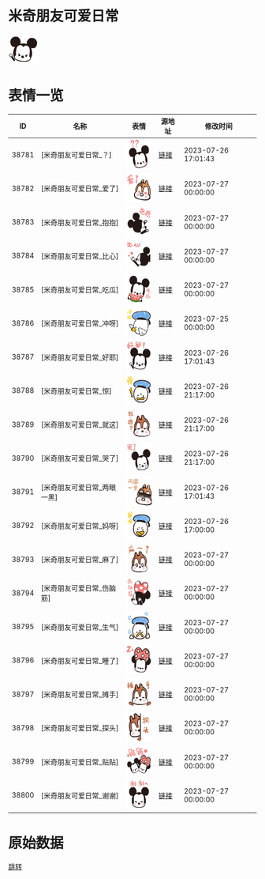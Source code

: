 # 米奇朋友可爱日常

<img src="./cover.png" height="60" alt="cover" />

# 表情一览

|ID|名称|表情|源地址|修改时间|
|----|----|----|----|----|
|38781|[米奇朋友可爱日常_？]|<img src="./pic/038781_%5B米奇朋友可爱日常_？%5D.png" height="60" alt="？"/>|[链接](https://i0.hdslb.com/bfs/garb/b7b8ef23c1452d0d8d970a432e03ff1410a89a8a.png)|2023-07-26 17:01:43|
|38782|[米奇朋友可爱日常_爱了]|<img src="./pic/038782_%5B米奇朋友可爱日常_爱了%5D.png" height="60" alt="爱了"/>|[链接](https://i0.hdslb.com/bfs/garb/eec2cde8c9e6d0e0f23f562c9c321cc808b56de4.png)|2023-07-27 00:00:00|
|38783|[米奇朋友可爱日常_抱抱]|<img src="./pic/038783_%5B米奇朋友可爱日常_抱抱%5D.png" height="60" alt="抱抱"/>|[链接](https://i0.hdslb.com/bfs/garb/4c861ccc176340981e0d2ce701e34d1a14cc1f86.png)|2023-07-27 00:00:00|
|38784|[米奇朋友可爱日常_比心]|<img src="./pic/038784_%5B米奇朋友可爱日常_比心%5D.png" height="60" alt="比心"/>|[链接](https://i0.hdslb.com/bfs/garb/339353cf674fbbd87f1fb642f009e4daa3ea8acc.png)|2023-07-27 00:00:00|
|38785|[米奇朋友可爱日常_吃瓜]|<img src="./pic/038785_%5B米奇朋友可爱日常_吃瓜%5D.png" height="60" alt="吃瓜"/>|[链接](https://i0.hdslb.com/bfs/garb/a88de2bd679a78146472d038e865f6f1828a9d33.png)|2023-07-27 00:00:00|
|38786|[米奇朋友可爱日常_冲呀]|<img src="./pic/038786_%5B米奇朋友可爱日常_冲呀%5D.png" height="60" alt="冲呀"/>|[链接](https://i0.hdslb.com/bfs/garb/feb79f27b83dcaa813ea06645357e961981106dc.png)|2023-07-25 00:00:00|
|38787|[米奇朋友可爱日常_好耶]|<img src="./pic/038787_%5B米奇朋友可爱日常_好耶%5D.png" height="60" alt="好耶"/>|[链接](https://i0.hdslb.com/bfs/garb/283c3fedf60e1d0da6e365ec3be553a2e0f83b03.png)|2023-07-26 17:01:43|
|38788|[米奇朋友可爱日常_惊]|<img src="./pic/038788_%5B米奇朋友可爱日常_惊%5D.png" height="60" alt="惊"/>|[链接](https://i0.hdslb.com/bfs/garb/097965963c11a2217678d4469e22a958b0c4d2a6.png)|2023-07-26 21:17:00|
|38789|[米奇朋友可爱日常_就这]|<img src="./pic/038789_%5B米奇朋友可爱日常_就这%5D.png" height="60" alt="就这"/>|[链接](https://i0.hdslb.com/bfs/garb/a0e3ac6d56e271d2cacd25cacd07e1b09f621187.png)|2023-07-26 21:17:00|
|38790|[米奇朋友可爱日常_哭了]|<img src="./pic/038790_%5B米奇朋友可爱日常_哭了%5D.png" height="60" alt="哭了"/>|[链接](https://i0.hdslb.com/bfs/garb/ab494544ce1d90088ae0a0716e3f172554a9cc46.png)|2023-07-26 21:17:00|
|38791|[米奇朋友可爱日常_两眼一黑]|<img src="./pic/038791_%5B米奇朋友可爱日常_两眼一黑%5D.png" height="60" alt="两眼一黑"/>|[链接](https://i0.hdslb.com/bfs/garb/4fa718139f44722b0784b8eeffbca4da2148dcee.png)|2023-07-26 17:01:43|
|38792|[米奇朋友可爱日常_妈呀]|<img src="./pic/038792_%5B米奇朋友可爱日常_妈呀%5D.png" height="60" alt="妈呀"/>|[链接](https://i0.hdslb.com/bfs/garb/911df3ecf8aac3f968466f72f99cc4f348955824.png)|2023-07-26 17:00:00|
|38793|[米奇朋友可爱日常_麻了]|<img src="./pic/038793_%5B米奇朋友可爱日常_麻了%5D.png" height="60" alt="麻了"/>|[链接](https://i0.hdslb.com/bfs/garb/a9ad533059cb858de9361055e0a268fd8d8a1ad2.png)|2023-07-27 00:00:00|
|38794|[米奇朋友可爱日常_伤脑筋]|<img src="./pic/038794_%5B米奇朋友可爱日常_伤脑筋%5D.png" height="60" alt="伤脑筋"/>|[链接](https://i0.hdslb.com/bfs/garb/89e86e1b5acaf6e781b82d7433853a0a20073fd0.png)|2023-07-27 00:00:00|
|38795|[米奇朋友可爱日常_生气]|<img src="./pic/038795_%5B米奇朋友可爱日常_生气%5D.png" height="60" alt="生气"/>|[链接](https://i0.hdslb.com/bfs/garb/6e36814fd59df944188cb6a0ec0c1c57c1940c91.png)|2023-07-27 00:00:00|
|38796|[米奇朋友可爱日常_睡了]|<img src="./pic/038796_%5B米奇朋友可爱日常_睡了%5D.png" height="60" alt="睡了"/>|[链接](https://i0.hdslb.com/bfs/garb/4973b570187baaba855d84129a092342633df708.png)|2023-07-27 00:00:00|
|38797|[米奇朋友可爱日常_摊手]|<img src="./pic/038797_%5B米奇朋友可爱日常_摊手%5D.png" height="60" alt="摊手"/>|[链接](https://i0.hdslb.com/bfs/garb/74055c24e56ce63f4a3ba67f3c9e27aa2d01f6a8.png)|2023-07-27 00:00:00|
|38798|[米奇朋友可爱日常_探头]|<img src="./pic/038798_%5B米奇朋友可爱日常_探头%5D.png" height="60" alt="探头"/>|[链接](https://i0.hdslb.com/bfs/garb/648d66a20693535117ca747db83c8e34820f8f08.png)|2023-07-27 00:00:00|
|38799|[米奇朋友可爱日常_贴贴]|<img src="./pic/038799_%5B米奇朋友可爱日常_贴贴%5D.png" height="60" alt="贴贴"/>|[链接](https://i0.hdslb.com/bfs/garb/f2301c488de1942fbd52f85839b4d4919259212a.png)|2023-07-27 00:00:00|
|38800|[米奇朋友可爱日常_谢谢]|<img src="./pic/038800_%5B米奇朋友可爱日常_谢谢%5D.png" height="60" alt="谢谢"/>|[链接](https://i0.hdslb.com/bfs/garb/84c17ecc59905b7af9eb38236f6b8529af9b5eeb.png)|2023-07-27 00:00:00|

# 原始数据

[跳转](./raw.json)

